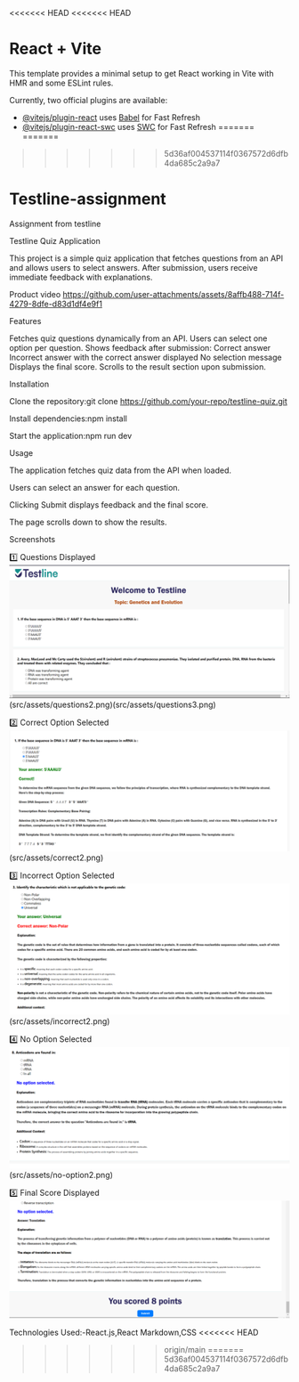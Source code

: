 <<<<<<< HEAD
<<<<<<< HEAD
# React + Vite

This template provides a minimal setup to get React working in Vite with HMR and some ESLint rules.

Currently, two official plugins are available:

- [@vitejs/plugin-react](https://github.com/vitejs/vite-plugin-react/blob/main/packages/plugin-react/README.md) uses [Babel](https://babeljs.io/) for Fast Refresh
- [@vitejs/plugin-react-swc](https://github.com/vitejs/vite-plugin-react-swc) uses [SWC](https://swc.rs/) for Fast Refresh
=======
=======
>>>>>>> 5d36af004537114f0367572d6dfb4da685c2a9a7
# Testline-assignment
Assignment from testline


Testline Quiz Application


This project is a simple quiz application that fetches questions from an API and allows users to select answers. After submission, users receive immediate feedback with explanations.

Product video
https://github.com/user-attachments/assets/8affb488-714f-4279-8dfe-d83d1df4e9f1

Features

Fetches quiz questions dynamically from an API.
Users can select one option per question.
Shows feedback after submission:
Correct answer
Incorrect answer with the correct answer displayed
No selection message
Displays the final score.
Scrolls to the result section upon submission.

Installation

Clone the repository:git clone https://github.com/your-repo/testline-quiz.git

Install dependencies:npm install

Start the application:npm run dev

Usage

The application fetches quiz data from the API when loaded.

Users can select an answer for each question.

Clicking Submit displays feedback and the final score.

The page scrolls down to show the results.

Screenshots

1️⃣ Questions Displayed
![Questions Displayed](src/assets/questions1.png)(src/assets/questions2.png)(src/assets/questions3.png)

2️⃣ Correct Option Selected
![Correct Option](src/assets/correct1.png )(src/assets/correct2.png)


3️⃣ Incorrect Option Selected
![Incorrect Option](src/assets/incorrect1.png)(src/assets/incorrect2.png)


4️⃣ No Option Selected
![No Option Selected](src/assets/no-option1.png)(src/assets/no-option2.png)


5️⃣ Final Score Displayed
![Final Score](src/assets/finalscore.png)




Technologies Used:-React.js,React Markdown,CSS
<<<<<<< HEAD
>>>>>>> origin/main
=======
>>>>>>> 5d36af004537114f0367572d6dfb4da685c2a9a7
